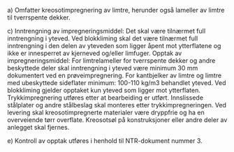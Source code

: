 a) Omfatter kreosotimpregnering av limtre, herunder også lameller av limtre til tverrspente dekker.

c) Inntrengning av impregneringsmiddel:
Det skal være tilnærmet full inntrengning i yteved. Ved blokkliming skal det være tilnærmet full inntrengning i den delen av yteveden som ligger åpent mot ytterflatene og ikke er innesperret av kjerneved og/eller limfuger.
Opptak av impregneringsmiddel:
For limtrelameller for tverrspente dekker og andre beskyttede deler skal inntrengning i yteved være minimum 30 mm dokumentert ved en prøveimpregnering.
For kantbjelker av limtre og limtre med ubeskyttede sideflater minimum: 100-110 kg/m3 behandlet yteved.
Ved blokkliming gjelder opptaket kun yteved som ligger mot ytterflaten.
Trykkimpregnering utføres etter at bearbeiding er utført. Innslissede stålplater og andre stålbeslag skal monteres etter trykkimpregneringen.
Ved levering skal kreosotimpregnerte materialer være dryppfrie og ha en overveiende tørr overflate. Kreosotsøl på konstruksjoner eller andre deler av anlegget skal fjernes.

e) Kontroll av opptak utføres i henhold til NTR-dokument nummer 3.

